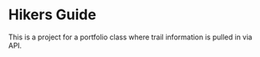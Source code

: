 # Hikers Guide

This is a project for a portfolio class where trail information is pulled in via API.
